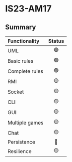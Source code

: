 # IS23-AM17

## Summary
| Functionality | Status |
|:-----------------------|:------------------------------------:|
| UML |🟢| 
| Basic rules |🟢|
| Complete rules |🟢|
| RMI |🟡|
| Socket |🟡|
| CLI |🟡|
| GUI |🟡|
| Multiple games |🟡|
| Chat |🟡|
| Persistence |🔴|
| Resilience |🟡|
